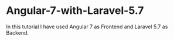 # Angular-7-with-Laravel-5.7
In this tutorial I have used Angular 7 as Frontend and Laravel 5.7 as Backend. 
